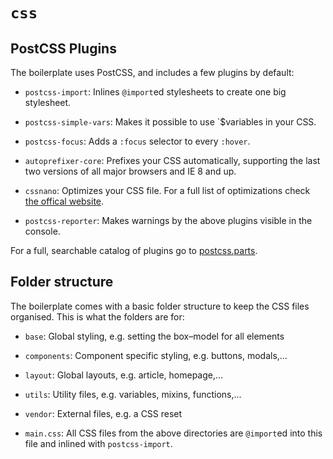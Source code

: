 # `css`

## PostCSS Plugins

The boilerplate uses PostCSS, and includes a few plugins by default:

* `postcss-import`: Inlines `@import`ed stylesheets to create one big stylesheet.

* `postcss-simple-vars`: Makes it possible to use `$variables in your CSS.

* `postcss-focus`: Adds a `:focus` selector to every `:hover`.

* `autoprefixer-core`: Prefixes your CSS automatically, supporting the last two versions of all major browsers and IE 8 and up.

* `cssnano`: Optimizes your CSS file. For a full list of optimizations check [the offical website](http://cssnano.co/optimisations/).

* `postcss-reporter`: Makes warnings by the above plugins visible in the console.

For a full, searchable catalog of plugins go to [postcss.parts](http://postcss.parts).

## Folder structure

The boilerplate comes with a basic folder structure to keep the CSS files organised. This is what the folders are for:

* `base`: Global styling, e.g. setting the box–model for all elements

* `components`: Component specific styling, e.g. buttons, modals,...

* `layout`: Global layouts, e.g. article, homepage,...

* `utils`: Utility files, e.g. variables, mixins, functions,...

* `vendor`: External files, e.g. a CSS reset

* `main.css`: All CSS files from the above directories are `@import`ed into this file and inlined with `postcss-import`.
